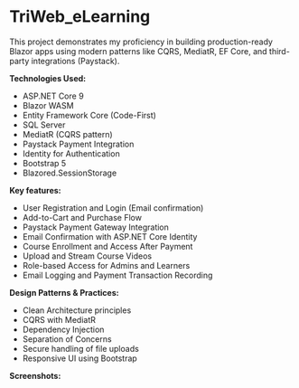 # TriWeb_eLearning
This project demonstrates my proficiency in building production-ready Blazor apps using modern patterns like CQRS, MediatR, EF Core, and third-party integrations (Paystack).

**Technologies Used:**
  - ASP.NET Core 9
  - Blazor WASM
  - Entity Framework Core (Code-First)
  - SQL Server
  - MediatR (CQRS pattern)
  - Paystack Payment Integration
  - Identity for Authentication
  - Bootstrap 5
  - Blazored.SessionStorage

**Key features:** 
  - User Registration and Login (Email confirmation)
  - Add-to-Cart and Purchase Flow
  - Paystack Payment Gateway Integration
  - Email Confirmation with ASP.NET Core Identity
  - Course Enrollment and Access After Payment
  - Upload and Stream Course Videos
  - Role-based Access for Admins and Learners
  - Email Logging and Payment Transaction Recording

**Design Patterns & Practices:**
  - Clean Architecture principles
  - CQRS with MediatR
  - Dependency Injection
  - Separation of Concerns
  - Secure handling of file uploads
  - Responsive UI using Bootstrap

**Screenshots:** 
